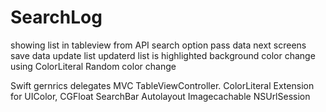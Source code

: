 # SearchLog

showing list in tableview from API
search option
pass data next screens
save data
update list
updaterd list is highlighted
background color change using ColorLiteral
Random color change


Swift
gernrics
delegates
MVC 
TableViewController.
ColorLiteral
Extension for UIColor, CGFloat
SearchBar
Autolayout
Imagecachable
NSUrlSession




